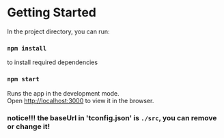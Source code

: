 # Getting Started


In the project directory, you can run:

### `npm install`

to install required dependencies

### `npm start`

Runs the app in the development mode.\
Open [http://localhost:3000](http://localhost:3000) to view it in the browser.

### notice!!!  the baseUrl in 'tconfig.json' is `./src`, you can remove or change it!
